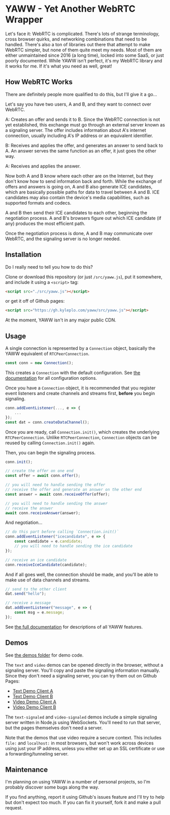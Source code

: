 # YAWW - Yet Another WebRTC Wrapper
Let's face it: WebRTC is complicated. There's lots of strange terminology, cross browser quirks, and networking combinations that need to be handled. There's also a ton of libraries out there that attempt to make WebRTC simpler, but none of them quite meet my needs. Most of them are either unmaintained since 2016 (a long time), locked into some SaaS, or just poorly documented. While YAWW isn't perfect, it's my WebRTC library and it works for me. If it's what you need as well, great!

## How WebRTC Works
There are definitely people more qualified to do this, but I'll give it a go...

Let's say you have two users, A and B, and they want to connect over WebRTC.

A: Creates an offer and sends it to B. Since the WebRTC connection is not yet established, this exchange must go through an external server known as a signaling server. The offer includes information about A's internet connection, usually including A's IP address or an equivalent identifier.

B: Receives and applies the offer, and generates an answer to send back to A. An answer serves the same function as an offer, it just goes the other way.

A: Receives and applies the answer.

Now both A and B know where each other are on the Internet, but they don't know how to send information back and forth. While the exchange of offers and answers is going on, A and B also generate ICE candidates, which are basically possible paths for data to travel between A and B. ICE candidates may also contain the device's media capabilities, such as supported formats and codecs.

A and B then send their ICE candidates to each other, beginning the negotiation process. A and B's browsers figure out which ICE candidate (if any) produces the most efficient path.

Once the negotiation process is done, A and B may communicate over WebRTC, and the signaling server is no longer needed.

## Installation
Do I really need to tell you how to do this?

Clone or download this repository (or just `/src/yaww.js`), put it somewhere, and include it using a `<script>` tag:
```html
<script src="./src/yaww.js"></script>
```
or get it off of Github pages:
```html
<script src="https://gh.kyleplo.com/yaww/src/yaww.js"></script>
```

At the moment, YAWW isn't in any major public CDN.

## Usage
A single connection is represented by a `Connection` object, basically the YAWW equivalent of `RTCPeerConnection`.
```js
const conn = new Connection();
```
This creates a `Connection` with the default configuration. See [the documentation](https://github.com/kyleplo/yaww/wiki/Connection) for all configuration options.

Once you have a `Connection` object, it is recommended that you register event listeners and create channels and streams first, **before** you begin signaling.
```js
conn.addEventListener(..., e => {
    ...
});
const dat = conn.createDataChannel();
```

Once you are ready, call `Connection.init()`, which creates the underlying `RTCPeerConnection`. Unlike `RTCPeerConnection`, `Connection` objects can be reused by calling `Connection.init()` again.

Then, you can begin the signaling process.
```js
conn.init();

// create the offer on one end
const offer = await conn.offer();

// you will need to handle sending the offer
// receive the offer and generate an answer on the other end
const answer = await conn.receiveOffer(offer);

// you will need to handle sending the answer
// receive the answer
await conn.receiveAnswer(answer);
```
And negotiation...
```js
// do this part before calling `Connection.init()`
conn.addEventListener("icecandidate", e => {
    const candidate = e.candidate;
    // you will need to handle sending the ice candidate
});

// receive an ice candidate
conn.receiveIceCandidate(candidate);
```
And if all goes well, the connection should be made, and you'll be able to make use of data channels and streams.
```js
// send to the other client
dat.send("hello");

// receive a message
dat.addEventListener("message", e => {
    const msg = e.message;
});
```
See [the full documentation](https://github.com/kyleplo/yaww/wiki/Connection) for descriptions of all YAWW features.

## Demos
See [the demos folder](https://github.com/kyleplo/yaww/tree/main/demos) for demo code.

The `text` and `video` demos can be opened directly in the browser, without a signaling server. You'll copy and paste the signaling information manually. Since they don't need a signaling server, you can try them out on Github Pages:
- [Text Demo Client A](https://gh.kyleplo.com/yaww/demos/text/a)
- [Text Demo Client B](https://gh.kyleplo.com/yaww/demos/text/b)
- [Video Demo Client A](https://gh.kyleplo.com/yaww/demos/video/a)
- [Video Demo Client B](https://gh.kyleplo.com/yaww/demos/video/b)


The `text-signaled` and `video-signaled` demos include a simple signaling server written in Node.js using WebSockets. You'll need to run that server, but the pages themselves don't need a server.

Note that the demos that use video require a secure context. This includes `file:` and `localhost:` in most browsers, but won't work across devices using just your IP address, unless you either set up an SSL certificate or use a forwarding/tunneling server.

## Maintenance
I'm planning on using YAWW in a number of personal projects, so I'm probably discover some bugs along the way.

If you find anything, report it using Github's issues feature and I'll try to help but don't expect too much. If you can fix it yourself, fork it and make a pull request.
